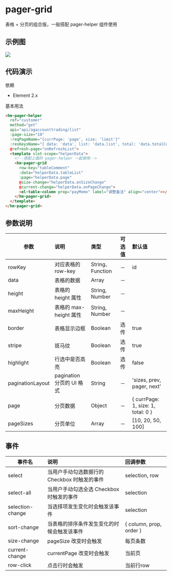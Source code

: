 # pager-grid
表格 + 分页的组合版，一般搭配 pager-helper 组件使用

## 示例图
![](../.vuepress/public/images/pager-grid.jpg)

## 代码演示
依赖
* Element 2.x

基本用法
```html
<hm-pager-helper
  ref="customer"
  method="get"
  api="api/agaccounttrading/list"
  :page-size="10"
  :reqPageName="{currPage: 'page', size: 'limit'}"
  :resKeysName="{ data: 'data', list: 'data.list', total: 'data.totalCount', totalPage: 'data.totalPage'}"
  @refresh-page="onRefreshList">
  <template slot-scope="helperData">
    <!--搭配上面的 pager-helper 一起使用-->
    <hm-pager-grid
      row-key="tableComment"
      :data="helperData.tableList"
      :page="helperData.page"
      @size-change="helperData.onSizeChange"
      @current-change="helperData.onPageChange">
      <el-table-column prop="payMemo" label="调整备注" align="center"></el-table-column>
    </hm-pager-grid>
  </template>
</hm-pager-grid>
```

## 参数说明
| 参数 | 说明 | 类型|  可选值 | 默认值 |
|-----|:----------|:------|:------------|:--------|
| rowKey | 对应表格的 row-key |  String、Function | － | id |
| data | 表格的数据 |  Array | － |  |
| height | 表格的 height 属性 |  String, Number  | － |  |
| maxHeight | 表格的 max-height 属性 |  String, Number | － |  |
| border | 表格显示边框 |   Boolean  | 选传 | true |
| stripe | 斑马纹 |   Boolean  | 选传 | true |
| highlight | 行选中是否高亮 |   Boolean  | 选传 | false |
| paginationLayout | pagination 分页的 UI 格式 |  String | － | 'sizes, prev, pager, next' |
| page | 分页数据 |   Object | － | { currPage: 1, size: 1, total: 0 } |
| pageSizes | 分页单位 |   Array | － | [10, 20, 50, 100] |

## 事件
| 事件名 | 说明 | 回调参数|
|-----|:----------|:------|
| select | 	当用户手动勾选数据行的 Checkbox 时触发的事件 |  selection, row |
| select-all | 当用户手动勾选全选 Checkbox 时触发的事件 |  selection |
| selection-change| 当选择项发生变化时会触发该事件 | selection |
| sort-change| 当表格的排序条件发生变化的时候会触发该事件 |  { column, prop, order } |
| size-change | pageSize 改变时会触发 | 每页条数 |
| current-change | currentPage 改变时会触发 | 当前页 |
| row-click | 点击行时会触发 | 当前行row |


